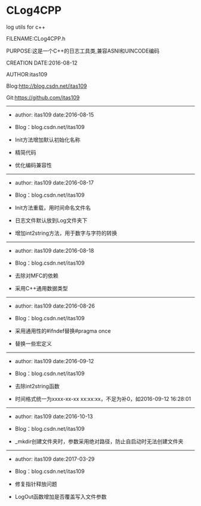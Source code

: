 # CLog4CPP
log utils for c++

FILENAME:CLog4CPP.h

PURPOSE:这是一个C++的日志工具类,兼容ASNI和UINCODE编码

CREATION DATE:2016-08-12

AUTHOR:itas109

Blog:http://blog.csdn.net/itas109

Git:https://github.com/itas109

----------------------------------------------------
*  author: itas109  date:2016-08-15
*  Blog：blog.csdn.net/itas109

*  Init方法增加默认初始化名称
*  精简代码
*  优化编码兼容性

----------------------------------------------------
* author: itas109  date:2016-08-17
* Blog：blog.csdn.net/itas109

* Init方法重载，用时间命名文件名
* 日志文件默认放到Log文件夹下
* 增加int2string方法，用于数字与字符的转换

----------------------------------------------------
* author: itas109  date:2016-08-18
* Blog：blog.csdn.net/itas109

* 去除对MFC的依赖
* 采用C++通用数据类型

----------------------------------------------------
* author: itas109  date:2016-08-26
* Blog：blog.csdn.net/itas109

* 采用通用性的#ifndef替换#pragma once
* 替换一些宏定义

----------------------------------------------------
* author: itas109  date:2016-09-12
* Blog：blog.csdn.net/itas109

* 去除int2string函数
* 时间格式统一为xxxx-xx-xx xx:xx:xx，不足为补0，如2016-09-12 16:28:01

----------------------------------------------------
* author: itas109  date:2016-10-13
* Blog：blog.csdn.net/itas109

* _mkdir创建文件夹时，参数采用绝对路径，防止自启动时无法创建文件夹

----------------------------------------------------
* author: itas109  date:2017-03-29
* Blog：blog.csdn.net/itas109

* 修复指针释放问题
* LogOut函数增加是否覆盖写入文件参数

